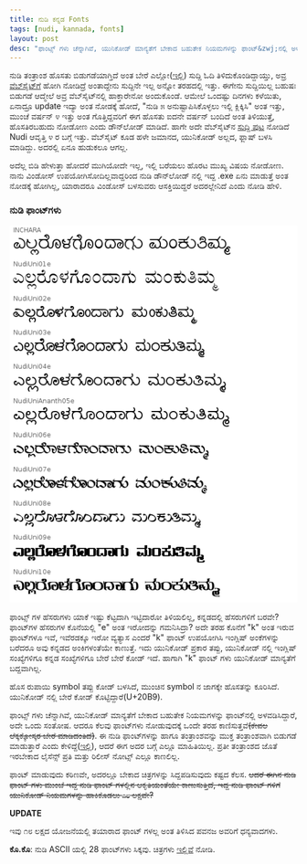```yaml
---
title: ನುಡಿ ಕನ್ನಡ Fonts
tags: [nudi, kannada, fonts]
layout: post
desc: "ಫಾಂಟ್ಸ್ ಗಳು ಚೆನ್ನಾಗಿವೆ, ಯುನಿಕೋಡ್ ಮಾನ್ಯತೆಗೆ ಬೇಕಾದ ಬಹುತೇಕ ನಿಯಮಗಳನ್ನು ಫಾಂಟ್&zwj;ನಲ್ಲಿ ಅಳವಡಿಸಿದ್ದಾರೆ, ಅದೇ ಒಂದು ಸಂತೋಷ." 
---
```

ನುಡಿ ತಂತ್ರಾಂಶ ಹೊಸತು ಬಿಡುಗಡೆಯಾಗ್ತಿದೆ ಅಂತ ಬೇರೆ ಎಲ್ಲೋ([ಇಲ್ಲಿ](http://www.thehindu.com/todays-paper/tp-in-school/nudi-50-version-to-be-launched-on-tuesday/article4351830.ece)) ಸುದ್ದಿ ಓದಿ ತಿಳಿದುಕೊಂಡಿದ್ದಾಯ್ತು, ಅವ್ರ [ವೆಬ್&zwj;ಸೈಟ್&zwj;ಗೆ](http://www.kagapa.in/) ಹೋಗಿ ನೋಡಿದ್ರೆ ಅಂತಾದ್ದೇನು ಸುದ್ದಿನೇ ಇಲ್ಲ ಅನ್ನೋ ತರಹದಲ್ಲಿ ಇತ್ತು. ಈಗೇನು ಸುದ್ದಿಯಿಲ್ಲ ಬಹುಷಃ ಬಿಡುಗಡೆ ಆದ್ಮೇಲೆ ಅವ್ರ ವೆಬ್&zwj;ಸೈಟ್&zwj;ನಲ್ಲಿ ಹಾಕ್ತಾರೇನೋ ಅಂದುಕೊಂಡೆ. ಆಮೇಲೆ ಒಂದಷ್ಟು ದಿನಗಳು ಕಳೆಯಿತು, ಏನಾದ್ರೂ update ಇದ್ಯಾ ಅಂತ ನೋಡಕ್ಕೆ ಹೋದೆ, "ನುಡಿ ೫ ಅನುಷ್ಟಾಪಿಸಿಕೊಳ್ಳಲು ಇಲ್ಲಿ ಕ್ಲಿಕ್ಕಿಸಿ" ಅಂತ ಇತ್ತು, ಮುಂಚೆ ವರ್ಷನ್ ೪ ಇತ್ತು ಅಂತ ಗೊತ್ತಿದ್ದವರಿಗೆ ಈಗ ಹೊಸತು ಐದನೇ ವರ್ಷನ್ ಬಂದಿದೆ ಅಂತ ತಿಳಿಯುತ್ತೆ, ಹೊಸತಿರಬಹುದು ನೋಡೋಣ ಎಂದು ಡೌನ್&zwj;ಲೋಡ್ ಮಾಡಿದೆ. ಹಾಗೇ ಅದೇ ವೆಬ್&zwj;ಸೈಟ್&zwj;ನ [ಸುದ್ದಿ ಪುಟ](http://www.kagapa.in/suddhi.html) ನೋಡಿದೆ Nudi ಆವೃತ್ತಿ ೪ ರ ಬಗ್ಗೆ ಇತ್ತು. ವೆಬ್&zwj;ಸೈಟ್ ಕೂಡ ಹಳೇ ಜಮಾನದ, ಯುನಿಕೋಡ್ ಅಲ್ಲದ, ಫ್ಲಾಷ್ ಬಳಸಿ ಮಾಡಿದ್ದು. ಅದರಲ್ಲಿ ಏನೂ ಹುಡುಕಲೂ ಆಗಲ್ಲ.

ಅದೆಲ್ಲ ಬಿಡಿ ಹೇಳುತ್ತಾ ಹೋದರೆ ಮುಗಿಯೋದೇ ಇಲ್ಲ, ಇಲ್ಲಿ ಬರೆಯಲು ಹೊರಟ ಮುಖ್ಯ ವಿಷಯ ನೋಡೋಣ. ನಾನು ವಿಂಡೋಸ್ ಉಪಯೋಗಿಸೋದಿಲ್ಲವಾದ್ದರಿಂದ ನುಡಿ ಡೌನ್&zwj;ಲೋಡ್ ನಲ್ಲಿ ಇದ್ದ .exe ಏನು ಮಾಡುತ್ತೆ ಅಂತ ನೋಡಕ್ಕೆ ಹೋಗಿಲ್ಲ, ಯಾರಾದರೂ ವಿಂಡೋಸ್ ಬಳಸುವರು ಆಸಕ್ತಿಯಿದ್ದರೆ ಅದರಲ್ಲೇನಿದೆ ಎಂದು ನೋಡಿ ಹೇಳಿ.

### ನುಡಿ ಫಾಂಟ್&zwj;ಗಳು
![ನುಡಿ ಫಾಂಟ್ಸ್](/photo/nudi_fonts.png)

ಫಾಂಟ್ಸ್ ಗಳ ಹೆಸರುಗಳು ಯಾಕೆ ಇಷ್ಟು ಕೆಟ್ಟದಾಗಿ ಇಟ್ಟಿದಾರೋ ತಿಳಿಯಲಿಲ್ಲ, ಕನ್ನಡದಲ್ಲಿ ಹೆಸರುಗಳಿಗೆ ಬರವೇ? ಫಾಂಟ್&zwj;ಗಳ ಹೆಸರುಗಳ ಕೊನೆಯಲ್ಲಿ "e" ಅಂತ ಇರೋದನ್ನು ಗಮನಿಸಿದ್ರಾ? ಅದೇ ತರಹ ಕೊನೆಗೆ "k" ಅಂತ ಇರುವ ಫಾಂಟ್&zwj;ಗಳೂ ಇವೆ, ಇವೆರಡಕ್ಕೂ ಇರೋ ವ್ಯತ್ಯಾಸ ಎಂದರೆ "k" ಫಾಂಟ್ ಉಪಯೋಗಿಸಿ ಇಂಗ್ಲಿಷ್ ಅಂಕೆಗಳನ್ನು ಬರೆದರೂ ಅವು ಕನ್ನಡದ ಅಂಕಿಗಳಂತೆಯೇ ಕಾಣುತ್ತೆ. ಇದು ಯುನಿಕೋಡ್ ಪ್ರಕಾರ ತಪ್ಪು, ಯುನಿಕೋಡ್ ನಲ್ಲಿ ಇಂಗ್ಲಿಷ್ ಸಂಖ್ಯೆಗಳಿಗೂ ಕನ್ನಡ ಸಂಖ್ಯೆಗಳಿಗೂ ಬೇರೆ ಬೇರೆ ಕೋಡ್ ಇದೆ. ಹಾಗಾಗಿ "k" ಫಾಂಟ್ ಗಳು ಯುನಿಕೋಡ್ ಮಾನ್ಯತೆಗೆ ಬದ್ದವಾಗಿಲ್ಲ. 

ಹೊಸ ರುಪಾಯಿ symbol ತಪ್ಪು ಕೋಡ್ ಬಳಸಿದೆ, ಮುಂಚಿನ symbol ನ ಜಾಗಕ್ಕೇ ಹೊಸತನ್ನು ಕೂರಿಸಿದೆ. ಯುನಿಕೋಡ್ ನಲ್ಲಿ ಬೇರೆ ಕೋಡ್ ಕೊಟ್ಟಿದ್ದಾರೆ(U+20B9).

ಫಾಂಟ್ಸ್ ಗಳು ಚೆನ್ನಾಗಿವೆ, ಯುನಿಕೋಡ್ ಮಾನ್ಯತೆಗೆ ಬೇಕಾದ ಬಹುತೇಕ ನಿಯಮಗಳನ್ನು ಫಾಂಟ್&zwj;ನಲ್ಲಿ ಅಳವಡಿಸಿದ್ದಾರೆ, ಅದೇ ಒಂದು ಸಂತೋಷ. ಆದರೂ ಕೆಲವು ಫಾಂಟ್&zwj;ಗಳು ನೋಡುವುದಕ್ಕೆ ಒಂದೇ ತರಹ ಕಾಣಿಸುತ್ತವೆ<strike>(ಕೇವಲ ಲೆಕ್ಕಕ್ಕೋಸ್ಕರ ಬೇರೆ ಮಾಡಿದಂತಿದೆ)</strike>. ಈ ನುಡಿ ಫಾಂಟ್&zwj;ಗಳನ್ನು ಹಾಗೂ ತಂತ್ರಾಂಶವನ್ನು ಮುಕ್ತ ತಂತ್ರಾಂಶವಾಗಿ ಬಿಡುಗಡೆ ಮಾಡುತ್ತಾರೆ ಎಂದು ಕೇಳಿದ್ದೆ([ಇಲ್ಲಿ](https://twitter.com/aravindavk/statuses/234366716875005955)), ಆದರೆ ಈಗ ಅದರ ಬಗ್ಗೆ ಎಲ್ಲೂ ಮಾಹಿತಿಯಿಲ್ಲ. ಪ್ರತೀ ತಂತ್ರಾಂಶದ ಜೊತೆ ಇರಬೇಕಾದ ಲೈಸೆನ್ಸ್ ಪ್ರತಿ ಮತ್ತು ರಿಲೀಸ್ ನೋಟ್ಸ್ ಎಲ್ಲೂ ಕಾಣಲಿಲ್ಲ. 

ಫಾಂಟ್ ಮಾಡುವುದು ಕಠಿಣವೇ, ಅದರಲ್ಲೂ ಬೇಕಾದ ಚಿತ್ರಗಳನ್ನು ಸಿದ್ದಪಡಿಸುವುದು ಕಷ್ಟದ ಕೆಲಸ. <strike>ಆದರೆ ಈಗಿನ ನುಡಿ ಫಾಂಟ್ ಗಳು ಮುಂಚೆ ಇದ್ದ ನುಡಿ ಫಾಂಟ್ ಗಳಲ್ಲಿನ ಆಕೃತಿಯಂತೆಯೇ ಕಾಣುಸುತ್ತಿದೆ, ಇದ್ದ ನುಡಿ ಫಾಂಟ್ ಗಳಿಗೆ ಯುನಿಕೋಡ್ ನಿಯಮಗಳನ್ನು ಹಾಕಿಕೊಡಲು `೧೮` ಲಕ್ಷವೇ? </strike>

**UPDATE**

ಇವು ೧೮ ಲಕ್ಷದ ಯೋಜನೆಯಲ್ಲಿ ತಯಾರಾದ ಫಾಂಟ್ ಗಳಲ್ಲ ಅಂತ ತಿಳಿಸಿದ ಪವನಜ ಅವರಿಗೆ ಧನ್ಯವಾದಗಳು. 

**ಕೊ.ಕೊ**: ನುಡಿ ASCII ಯಲ್ಲಿ 28 ಫಾಂಟ್&zwj;ಗಳು ಸಿಕ್ಕವು. ಚಿತ್ರಗಳು [ಇಲ್ಲಿವೆ](/photo/nudi_ascii_fonts.png) ನೋಡಿ. 

